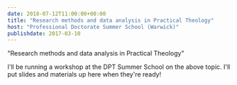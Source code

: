 ```yaml
---
date: 2018-07-12T11:00:00+00:00
title: "Research methods and data analysis in Practical Theology"
host: "Professional Doctorate Summer School (Warwick)"
publishdate: 2017-03-10
---
```


"Research methods and data analysis in Practical Theology"

I'll be running a workshop at the DPT Summer School on the above topic. I'll put slides and materials up here when they're ready!